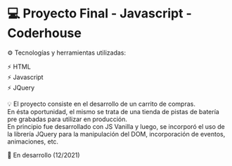 # :computer: Proyecto Final - Javascript - Coderhouse

:gear: Tecnologías y herramientas utilizadas:

:zap: HTML
<br/>
:zap: Javascript
<br/>
:zap: JQuery

:bulb: El proyecto consiste en el desarrollo de un carrito de compras.
<br/>
En ésta oportunidad, el mismo se trata de una tienda de pistas de batería pre grabadas para utilizar en producción.
<br/>
En principio fue desarrollado con JS Vanilla y luego, se incorporó el uso de la librería JQuery para la manipulación del DOM,
incorporación de eventos, animaciones, etc.
<br/> 

:battery: En desarrollo (12/2021)
